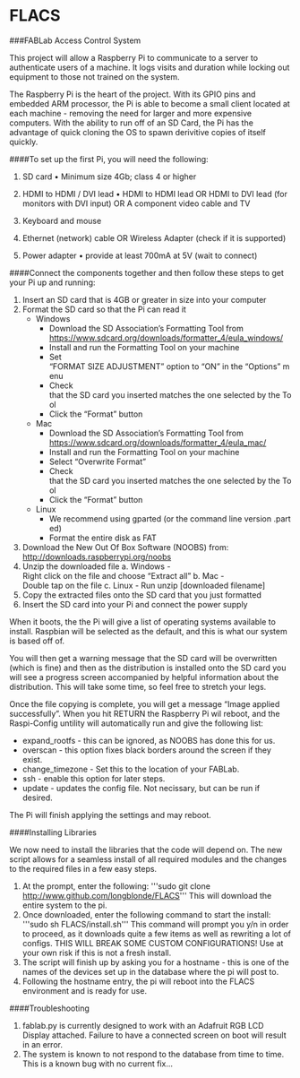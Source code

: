 FLACS
=====

###FABLab Access Control System

This project will allow a Raspberry Pi to communicate to a server to authenticate users of a machine. 
It logs visits and duration while locking out equipment to those not trained on the system.


The Raspberry Pi is the heart of the project. With its GPIO pins and embedded ARM processor, the Pi is able to become a small client located at each machine - removing the need for larger and more expensive computers. With the ability to run off of an SD Card, the Pi has the advantage of quick cloning the OS to spawn derivitive copies of itself quickly.

####To set up the first Pi, you will need the following:
	
1. SD card • Minimum size 4Gb; class 4 or higher

2. HDMI to HDMI / DVI lead • HDMI to HDMI lead OR 
		HDMI to DVI lead (for monitors with DVI input) OR
                A component video cable and TV

3. Keyboard and mouse 

4. Ethernet (network) cable OR Wireless Adapter (check if it is supported)

5. Power adapter • provide at least 700mA at 5V (wait to connect)

####Connect the components together and then follow these steps to get your Pi up and running:

1. Insert an SD card that is 4GB or greater in size into your computer
2. Format the SD card so that the Pi can read it
	* Windows
		* Download the SD Association’s Formatting Tool from
		https://www.sdcard.org/downloads/formatter_4/eula_windows/
		* Install and run the Formatting Tool on your machine
		* Set “FORMAT SIZE ADJUSTMENT” option to “ON” in the “Options” menu
		* Check that the SD card you inserted matches the one selected by the Tool
		* Click the “Format” button
	* Mac
		* Download the SD Association’s Formatting Tool from
		https://www.sdcard.org/downloads/formatter_4/eula_mac/
		* Install and run the Formatting Tool on your machine
		* Select “Overwrite Format”
		* Check that the SD card you inserted matches the one selected by the Tool
		* Click the “Format” button
	* Linux
		* We recommend using gparted (or the command line version .parted)
		* Format the entire disk as FAT
3. Download the New Out Of Box Software (NOOBS) from:
	http://downloads.raspberrypi.org/noobs
4. Unzip the downloaded file
	a. Windows - Right click on the file and choose “Extract all”
	b. Mac - Double tap on the file
	c. Linux - Run unzip [downloaded filename]
5. Copy the extracted files onto the SD card that you just formatted
6. Insert the SD card into your Pi and connect the power supply

When it boots, the the Pi will give a list of operating systems available to install. Raspbian will be selected as the default, and this is what our system is based off of.

You will then get a warning message that the SD card will be overwritten (which is fine) and then as the distribution is installed onto the SD card you will see a progress screen accompanied by helpful information about the distribution. This will take some time, so feel free to stretch your legs.

Once the file copying is complete, you will get a message “Image applied successfully”. When you hit RETURN the Raspberry Pi wil reboot, and the Raspi-Config untility will automatically run and give the following list:

* expand_rootfs			- this can be ignored, as NOOBS has done this for us.
* overscan			- this option fixes black borders around the screen if they exist.
* change_timezone		- Set this to the location of your FABLab.
* ssh 				- enable this option for later steps.
* update 			- updates the config file. Not necissary, but can be run if desired.

The Pi will finish applying the settings and may reboot. 

####Installing Libraries

We now need to install the libraries that the code will depend on. The new script allows for a seamless install of all required modules and the changes to the required files in a few easy steps.

1. At the prompt, enter the following:
	'''sudo git clone http://www.github.com/longblonde/FLACS'''
	This will download the entire system to the pi.
2. Once downloaded, enter the following command to start the install:
	'''sudo sh FLACS/install.sh'''
	This command will prompt you y/n in order to proceed, as it downloads quite a few items as well as rewriting a lot of configs. THIS WILL BREAK SOME CUSTOM CONFIGURATIONS! Use at your own risk if this is not a fresh install.
3. The script will finish up by asking you for a hostname - this is one of the names of the devices set up in the database where the pi will post to.
4. Following the hostname entry, the pi will reboot into the FLACS environment and is ready for use.

####Troubleshooting
1. fablab.py is currently designed to work with an Adafruit RGB LCD Display attached. Failure to have a connected screen on boot will result in an error.
2. The system is known to not respond to the database from time to time. This is a known bug with no current fix...

